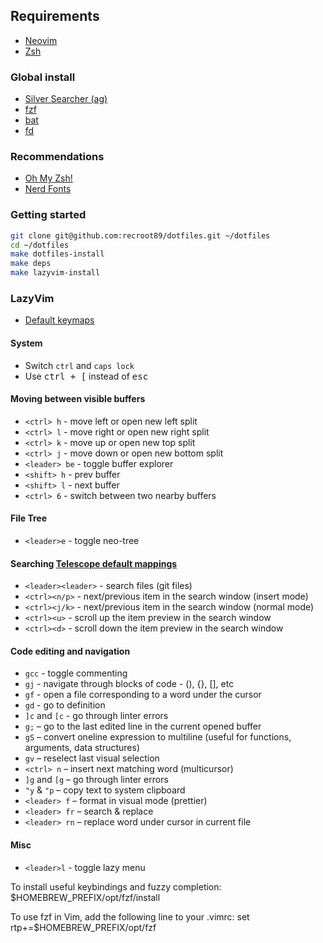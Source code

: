 ## Requirements

* [Neovim](https://github.com/neovim/neovim/wiki/Installing-Neovim)
* [Zsh](https://wiki.archlinux.org/title/zsh)

### Global install

* [Silver Searcher (ag)](https://github.com/ggreer/the_silver_searcher)
* [fzf](https://github.com/junegunn/fzf)
* [bat](https://github.com/sharkdp/bat)
* [fd](https://github.com/sharkdp/fd)

### Recommendations

* [Oh My Zsh!](https://github.com/ohmyzsh/ohmyzsh)
* [Nerd Fonts](https://www.nerdfonts.com/)

### Getting started

```sh
git clone git@github.com:recroot89/dotfiles.git ~/dotfiles
cd ~/dotfiles
make dotfiles-install
make deps
make lazyvim-install
```

### LazyVim

* [Default keymaps](https://www.lazyvim.org/keymaps)

#### System

* Switch `ctrl` and `caps lock`
* Use <kbd>ctrl + [</kbd> instead of <kbd>esc</kdb>

#### Moving between visible buffers

* `<ctrl> h` - move left or open new left split
* `<ctrl> l` - move right or open new right split
* `<ctrl> k` - move up or open new top split
* `<ctrl> j` - move down or open new bottom split
* `<leader> be` - toggle buffer explorer
* `<shift> h` - prev buffer
* `<shift> l` - next buffer
* `<ctrl> 6` - switch between two nearby buffers

#### File Tree

* `<leader>e` - toggle neo-tree

#### Searching [Telescope default mappings](https://github.com/nvim-telescope/telescope.nvim?tab=readme-ov-file#default-mappings)

* `<leader><leader>` - search files (git files)
* `<ctrl><n/p>` - next/previous item in the search window (insert mode)
* `<ctrl><j/k>` - next/previous item in the search window (normal mode)
* `<ctrl><u>` - scroll up the item preview in the search window
* `<ctrl><d>` - scroll down the item preview in the search window

#### Code editing and navigation

* `gcc` - toggle commenting
* `gj` - navigate through blocks of code - (), {}, [], etс
* `gf` - open a file corresponding to a word under the cursor
* `gd` - go to definition
* `]с` and `[с` - go through linter errors
* `g;` – go to the last edited line in the current opened buffer
* `gS` – convert oneline expression to multiline (useful for functions, arguments, data structures)
* `gv` – reselect last visual selection
* `<ctrl> n` – insert next matching word (multicursor)
* `]g` and `[g` – go through linter errors
* `"y` & `"p` – copy text to system clipboard
* `<leader> f` – format in visual mode (prettier)
* `<leader> fr` – search & replace
* `<leader> rn` – replace word under cursor in current file

#### Misc

* `<leader>l` - toggle lazy menu

To install useful keybindings and fuzzy completion:
    $HOMEBREW_PREFIX/opt/fzf/install

To use fzf in Vim, add the following line to your .vimrc:
    set rtp+=$HOMEBREW_PREFIX/opt/fzf
